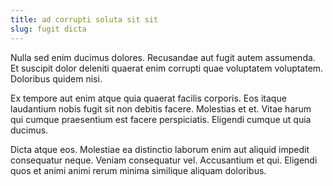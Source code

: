 ```yaml
---
title: ad corrupti soluta sit sit
slug: fugit dicta
---
```


Nulla sed enim ducimus dolores. Recusandae aut fugit autem assumenda. Et suscipit dolor deleniti quaerat enim corrupti quae voluptatem voluptatem. Doloribus quidem nisi.

Ex tempore aut enim atque quia quaerat facilis corporis. Eos itaque laudantium nobis fugit sit non debitis facere. Molestias et et. Vitae harum qui cumque praesentium est facere perspiciatis. Eligendi cumque ut quia ducimus.

Dicta atque eos. Molestiae ea distinctio laborum enim aut aliquid impedit consequatur neque. Veniam consequatur vel. Accusantium et qui. Eligendi quos et animi animi rerum minima similique aliquam doloribus.
